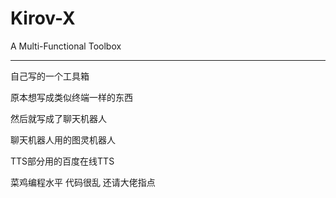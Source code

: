 # Kirov-X
A Multi-Functional Toolbox

---
自己写的一个工具箱

原本想写成类似终端一样的东西

然后就写成了聊天机器人

聊天机器人用的图灵机器人

TTS部分用的百度在线TTS

菜鸡编程水平 代码很乱 还请大佬指点

